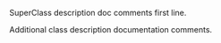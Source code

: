 SuperClass description doc comments first line.

Additional class description documentation comments.

